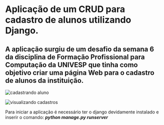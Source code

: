 # Aplicação de um CRUD para cadastro de alunos utilizando Django.

  

## A aplicação surgiu de um desafio da semana 6 da disciplina de Formação Profissional para Computação da UNIVESP que tinha como objetivo criar uma página Web para o cadastro de alunos da instituição.

![cadastrando aluno](https://i.imgur.com/UDrxxq2.png%29)

![visualizando cadastros](https://i.imgur.com/spuSgGD.png)

 Para iniciar a aplicação é necessário ter o django devidamente instalado e inserir o comando: ***python manage.py runserver***
